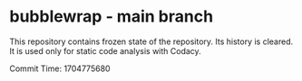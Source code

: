 # bubblewrap - main branch

This repository contains frozen state of the repository.
Its history is cleared. It is used only for static code
analysis with Codacy.

Commit Time: 1704775680